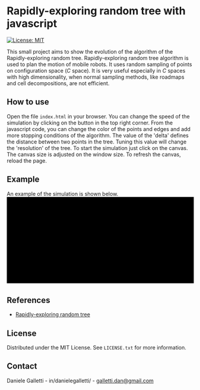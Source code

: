 # Rapidly-exploring random tree with javascript
 [![License: MIT](https://img.shields.io/badge/License-MIT-yellow.svg)](https://opensource.org/licenses/MIT)

This small project aims to show the evolution of the algorithm of the Rapidly-exploring random tree.
Rapidly-exploring random tree algorithm is used to plan the motion of mobile robots. It uses random sampling of points on configuration space ($C$ space). It is very useful especially in $C$ spaces with high dimensionality, when normal sampling methods, like roadmaps and cell decompositions, are not efficient.

## How to use
Open the file `index.html` in your browser. You can change the speed of the simulation by clicking on the button in the top right corner. From the javascript code, you can change the color of the points and edges and add more stopping conditions of the algorithm.
The value of the 'delta' defines the distance between two points in the tree. Tuning this value will change the 'resolution' of the tree. 
To start the simulation just click on the canvas. The canvas size is adjusted on the window size. To refresh the canvas, reload the page.

## Example

An example of the simulation is shown below.
![Example](example.gif)

## References
- [Rapidly-exploring random tree](https://en.wikipedia.org/wiki/Rapidly-exploring_random_tree)

## License

Distributed under the MIT License. See `LICENSE.txt` for more information.

## Contact

Daniele Galletti - in/danielegalletti/ - galletti.dan@gmail.com

